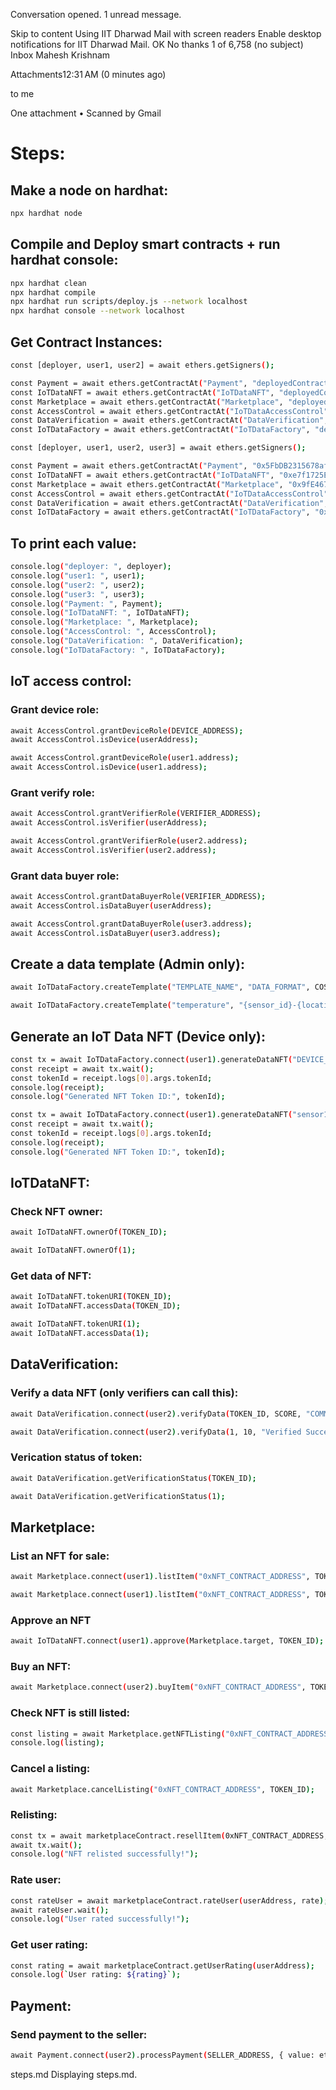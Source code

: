 
Conversation opened. 1 unread message.

Skip to content
Using IIT Dharwad Mail with screen readers
Enable desktop notifications for IIT Dharwad Mail.   OK  No thanks
1 of 6,758
(no subject)
Inbox
Mahesh Krishnam
	
Attachments12:31 AM (0 minutes ago)
	
to me

 One attachment  •  Scanned by Gmail
	

# Steps:
## Make a node on hardhat:
```bash
npx hardhat node
```

## Compile and Deploy smart contracts + run hardhat console:
```bash
npx hardhat clean
npx hardhat compile
npx hardhat run scripts/deploy.js --network localhost
npx hardhat console --network localhost
```

## Get Contract Instances:
```bash
const [deployer, user1, user2] = await ethers.getSigners();

const Payment = await ethers.getContractAt("Payment", "deployedContractAddress");
const IoTDataNFT = await ethers.getContractAt("IoTDataNFT", "deployedContractAddress");
const Marketplace = await ethers.getContractAt("Marketplace", "deployedContractAddress");
const AccessControl = await ethers.getContractAt("IoTDataAccessControl", "deployedContractAddress");
const DataVerification = await ethers.getContractAt("DataVerification", "deployedContractAddress");
const IoTDataFactory = await ethers.getContractAt("IoTDataFactory", "deployedContractAddress");
```
```bash
const [deployer, user1, user2, user3] = await ethers.getSigners();

const Payment = await ethers.getContractAt("Payment", "0x5FbDB2315678afecb367f032d93F642f64180aa3");
const IoTDataNFT = await ethers.getContractAt("IoTDataNFT", "0xe7f1725E7734CE288F8367e1Bb143E90bb3F0512");
const Marketplace = await ethers.getContractAt("Marketplace", "0x9fE46736679d2D9a65F0992F2272dE9f3c7fa6e0");
const AccessControl = await ethers.getContractAt("IoTDataAccessControl", "0xCf7Ed3AccA5a467e9e704C703E8D87F634fB0Fc9");
const DataVerification = await ethers.getContractAt("DataVerification", "0xDc64a140Aa3E981100a9becA4E685f962f0cF6C9");
const IoTDataFactory = await ethers.getContractAt("IoTDataFactory", "0x5FC8d32690cc91D4c39d9d3abcBD16989F875707");
```

## To print each value:
```bash
console.log("deployer: ", deployer);
console.log("user1: ", user1);
console.log("user2: ", user2);
console.log("user3: ", user3);
console.log("Payment: ", Payment);
console.log("IoTDataNFT: ", IoTDataNFT);
console.log("Marketplace: ", Marketplace);
console.log("AccessControl: ", AccessControl);
console.log("DataVerification: ", DataVerification);
console.log("IoTDataFactory: ", IoTDataFactory);
```

## IoT access control:
### Grant device role:
```bash
await AccessControl.grantDeviceRole(DEVICE_ADDRESS);
await AccessControl.isDevice(userAddress);
```
```bash
await AccessControl.grantDeviceRole(user1.address);
await AccessControl.isDevice(user1.address);
```

### Grant verify role:
```bash
await AccessControl.grantVerifierRole(VERIFIER_ADDRESS);
await AccessControl.isVerifier(userAddress);
```
```bash
await AccessControl.grantVerifierRole(user2.address);
await AccessControl.isVerifier(user2.address);
```

### Grant data buyer role:
```bash
await AccessControl.grantDataBuyerRole(VERIFIER_ADDRESS);
await AccessControl.isDataBuyer(userAddress);
```
```bash
await AccessControl.grantDataBuyerRole(user3.address);
await AccessControl.isDataBuyer(user3.address);
```

## Create a data template (Admin only):
```bash
await IoTDataFactory.createTemplate("TEMPLATE_NAME", "DATA_FORMAT", COST);
```
```bash
await IoTDataFactory.createTemplate("temperature", "{sensor_id}-{location}", 100);
```

## Generate an IoT Data NFT (Device only):
```bash
const tx = await IoTDataFactory.connect(user1).generateDataNFT("DEVICE_ID", "DATA_TYPE", "LOCATION", "METADATA");
const receipt = await tx.wait();
const tokenId = receipt.logs[0].args.tokenId;
console.log(receipt);
console.log("Generated NFT Token ID:", tokenId);
```
```bash
const tx = await IoTDataFactory.connect(user1).generateDataNFT("sensor123", "temperature", "NYC", "{value: 23.5}");
const receipt = await tx.wait();
const tokenId = receipt.logs[0].args.tokenId;
console.log(receipt);
console.log("Generated NFT Token ID:", tokenId);
```

## IoTDataNFT:
### Check NFT owner:
```bash
await IoTDataNFT.ownerOf(TOKEN_ID);
```
```bash
await IoTDataNFT.ownerOf(1);
```

### Get data of NFT:
```bash
await IoTDataNFT.tokenURI(TOKEN_ID);
await IoTDataNFT.accessData(TOKEN_ID);
```
```bash
await IoTDataNFT.tokenURI(1);
await IoTDataNFT.accessData(1);
```

## DataVerification:
### Verify a data NFT (only verifiers can call this):
```bash
await DataVerification.connect(user2).verifyData(TOKEN_ID, SCORE, "COMMENT");
```
```bash
await DataVerification.connect(user2).verifyData(1, 10, "Verified Successfully");
```

### Verication status of token:
```bash
await DataVerification.getVerificationStatus(TOKEN_ID);
```
```bash
await DataVerification.getVerificationStatus(1);
```

## Marketplace:
### List an NFT for sale:
```bash
await Marketplace.connect(user1).listItem("0xNFT_CONTRACT_ADDRESS", TOKEN_ID, ethers.parseEther("PRICE_IN_ETH"));
```
```bash
await Marketplace.connect(user1).listItem("0xNFT_CONTRACT_ADDRESS", TOKEN_ID, ethers.parseEther("0.001"));
```

### Approve an NFT
```bash
await IoTDataNFT.connect(user1).approve(Marketplace.target, TOKEN_ID);
```

### Buy an NFT:
```bash
await Marketplace.connect(user2).buyItem("0xNFT_CONTRACT_ADDRESS", TOKEN_ID, { value: ethers.parseEther("PRICE_IN_ETH") });
```


### Check NFT is still listed:
```bash
const listing = await Marketplace.getNFTListing("0xNFT_CONTRACT_ADDRESS", TOKEN_ID);
console.log(listing);
```

### Cancel a listing:
```bash
await Marketplace.cancelListing("0xNFT_CONTRACT_ADDRESS", TOKEN_ID);
```

### Relisting:
```bash
const tx = await marketplaceContract.resellItem(0xNFT_CONTRACT_ADDRESS, TOKEN_ID, { value: ethers.parseEther("AMOUNT_IN_ETH") });
await tx.wait();
console.log("NFT relisted successfully!");
```

### Rate user:
```bash
const rateUser = await marketplaceContract.rateUser(userAddress, rate);
await rateUser.wait();
console.log("User rated successfully!");
```

### Get user rating:
```bash
const rating = await marketplaceContract.getUserRating(userAddress);
console.log(`User rating: ${rating}`);
```

## Payment:
### Send payment to the seller:
```bash
await Payment.connect(user2).processPayment(SELLER_ADDRESS, { value: ethers.parseEther("AMOUNT_IN_ETH") });
```

steps.md
Displaying steps.md.